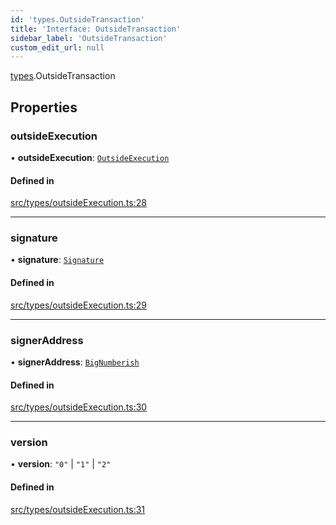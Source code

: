 ```yaml
---
id: 'types.OutsideTransaction'
title: 'Interface: OutsideTransaction'
sidebar_label: 'OutsideTransaction'
custom_edit_url: null
---
```


[types](../namespaces/types.md).OutsideTransaction

## Properties

### outsideExecution

• **outsideExecution**: [`OutsideExecution`](types.OutsideExecution.md)

#### Defined in

[src/types/outsideExecution.ts:28](https://github.com/starknet-io/starknet.js/blob/v7.6.4/src/types/outsideExecution.ts#L28)

---

### signature

• **signature**: [`Signature`](../namespaces/types.md#signature)

#### Defined in

[src/types/outsideExecution.ts:29](https://github.com/starknet-io/starknet.js/blob/v7.6.4/src/types/outsideExecution.ts#L29)

---

### signerAddress

• **signerAddress**: [`BigNumberish`](../namespaces/types.md#bignumberish)

#### Defined in

[src/types/outsideExecution.ts:30](https://github.com/starknet-io/starknet.js/blob/v7.6.4/src/types/outsideExecution.ts#L30)

---

### version

• **version**: `"0"` \| `"1"` \| `"2"`

#### Defined in

[src/types/outsideExecution.ts:31](https://github.com/starknet-io/starknet.js/blob/v7.6.4/src/types/outsideExecution.ts#L31)
